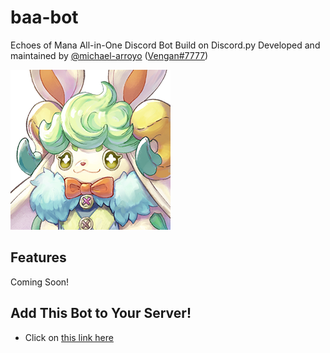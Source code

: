 # baa-bot
Echoes of Mana All-in-One Discord Bot Build on Discord.py
Developed and maintained by [@michael-arroyo](https://github.com/michael-arroyo) ([Vengan#7777](https://discordapp.com/users/235406385469194241))

![](/images/MascotDefault_256.png)

## Features
Coming Soon!

## Add This Bot to Your Server!
- Click on [this link here](https://discord.com/api/oauth2/authorize?client_id=968604836163645450&permissions=8&scope=bot%20applications.commands)